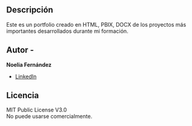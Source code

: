 ## Descripción

Este es un portfolio creado en HTML, PBIX, DOCX de los proyectos más importantes desarrollados durante mi formación.

## Autor - 
**Noelia Fernández**
* [LinkedIn](https://www.linkedin.com/in/noelia-fernández-pe)

## Licencia

MIT Public License V3.0         
No puede usarse comercialmente.
